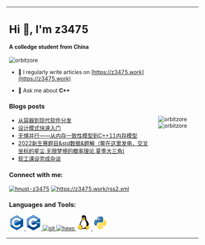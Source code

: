 <html>
<table style="margin-left: auto; margin-right: auto;">
<tr>
<td>
<h1> Hi 👋, I'm z3475 </h1>

<h4> A colledge student from China </h4>

<img src="https://komarev.com/ghpvc/?username=orbitzore&label=Profile%20views&color=0e75b6&style=flat" alt="orbitzore" />

- 📝 I regularly write articles on [https://z3475.work](https://z3475.work)

- 💬 Ask me about **C++**

<h3>  Blogs posts </h3>

<!-- BLOG-POST-LIST:START -->
- [从容器到现代软件分发](http://z3475.work/rebirth/2023/03/28/%E4%BB%8E%E5%AE%B9%E5%99%A8%E5%88%B0%E7%8E%B0%E4%BB%A3%E8%BD%AF%E4%BB%B6%E5%88%86%E5%8F%91/)
- [设计模式快速入门](http://z3475.work/rebirth/2023/03/16/%E8%AE%BE%E8%AE%A1%E6%A8%A1%E5%BC%8F%E5%BF%AB%E9%80%9F%E5%85%A5%E9%97%A8/)
- [无惧并行——从内存一致性模型到C++11内存模型](http://z3475.work/rebirth/2023/03/09/%E6%97%A0%E6%83%A7%E5%B9%B6%E5%8F%911/)
- [2022新生赛题目&amp;std数据&amp;题解（鳖在这里发电，交叉坐标的星尘,无限梦境的概率理论,夏季大三角&rpar;](http://z3475.work/rebirth/2023/03/04/2022%E6%96%B0%E7%94%9F%E8%B5%9B%E9%A2%98%E7%9B%AE-std%E6%95%B0%E6%8D%AE-%E9%A2%98%E8%A7%A3%EF%BC%88%E4%BA%A4%E5%8F%89%E5%9D%90%E6%A0%87%E7%9A%84%E6%98%9F%E5%B0%98-%E6%97%A0%E9%99%90%E6%A2%A6%E5%A2%83%E7%9A%84%E6%A6%82%E7%8E%87%E7%90%86%E8%AE%BA-%E5%A4%8F%E5%AD%A3%E5%A4%A7%E4%B8%89%E8%A7%92/)
- [软工课设完成杂谈](http://z3475.work/rebirth/2023/03/03/%E8%BD%AF%E5%B7%A5%E8%AF%BE%E8%AE%BE%E5%AE%8C%E6%88%90%E6%9D%82%E8%B0%88/)
<!-- BLOG-POST-LIST:END -->

<h3 align="left">Connect with me:</h3>
<p align="left">
<a href="https://codeforces.com/profile/hnust-z3475" target="blank"><img align="center" src="https://raw.githubusercontent.com/rahuldkjain/github-profile-readme-generator/master/src/images/icons/Social/codeforces.svg" alt="hnust-z3475" height="30" width="40" /></a>
<a href="/https://z3475.work/rss2.xml" target="blank"><img align="center" src="https://raw.githubusercontent.com/rahuldkjain/github-profile-readme-generator/master/src/images/icons/Social/rss.svg" alt="https://z3475.work/rss2.xml" height="30" width="40" /></a>
</p>

<h3 align="left">Languages and Tools:</h3>
<p align="left"> <a href="https://www.cprogramming.com/" target="_blank" rel="noreferrer"> <img src="https://raw.githubusercontent.com/devicons/devicon/master/icons/c/c-original.svg" alt="c" width="40" height="40"/> </a> <a href="https://www.w3schools.com/cpp/" target="_blank" rel="noreferrer"> <img src="https://raw.githubusercontent.com/devicons/devicon/master/icons/cplusplus/cplusplus-original.svg" alt="cplusplus" width="40" height="40"/> </a> <a href="https://git-scm.com/" target="_blank" rel="noreferrer"> <img src="https://www.vectorlogo.zone/logos/git-scm/git-scm-icon.svg" alt="git" width="40" height="40"/> </a> <a href="hexo.io/" target="_blank" rel="noreferrer"> <img src="https://www.vectorlogo.zone/logos/hexoio/hexoio-icon.svg" alt="hexo" width="40" height="40"/> </a> <a href="https://www.linux.org/" target="_blank" rel="noreferrer"> <img src="https://raw.githubusercontent.com/devicons/devicon/master/icons/linux/linux-original.svg" alt="linux" width="40" height="40"/> </a> <a href="https://www.python.org" target="_blank" rel="noreferrer"> <img src="https://raw.githubusercontent.com/devicons/devicon/master/icons/python/python-original.svg" alt="python" width="40" height="40"/> </a> </p>
</td>

<td>
<img  src="https://github-readme-stats.vercel.app/api?username=orbitzore&show_icons=true&locale=en" alt="orbitzore" />
<img  src="https://github-readme-streak-stats.herokuapp.com/?user=orbitzore&" alt="orbitzore" />
</td>

</tr>
</table>
</html>